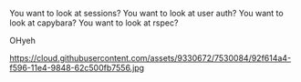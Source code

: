 You want to look at sessions?
You want to look at user auth?
You want to look at capybara?
You want to look at rspec?

OHyeh

https://cloud.githubusercontent.com/assets/9330672/7530084/92f614a4-f596-11e4-9848-62c500fb7556.jpg
